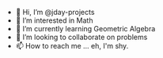 - 👋 Hi, I’m @jday-projects
- 👀 I’m interested in Math
- 🌱 I’m currently learning Geometric Algebra
- 💞️ I’m looking to collaborate on problems
- 📫 How to reach me ... eh, I'm shy.

<!---
jday-projects/jday-projects is a ✨ special ✨ repository because its `README.md` (this file) appears on your GitHub profile.
You can click the Preview link to take a look at your changes.
--->
